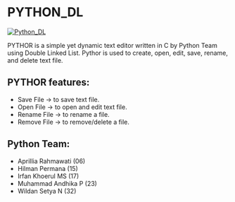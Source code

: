 # PYTHON_DL

<a href="https://github.com/Project2-Python/Python_DL"><img src="https://i.postimg.cc/KYjQCcZ7/Salinan-dari-Software-Development-Business-Plan-by-Slidesgo.jpg" alt="Python_DL" border="0"></a>

PYTHOR is a simple yet dynamic text editor written in C by Python Team using Double Linked List. Pythor is used to create, open, edit, save, rename, and delete text file.

## PYTHOR features:
* Save File       -> to save text file.
* Open File       -> to open and edit text file.
* Rename File     -> to rename a file.
* Remove File     -> to remove/delete a file.

## Python Team:
* Aprillia Rahmawati (06)
* Hilman Permana     (15)
* Irfan Khoerul MS   (17)
* Muhammad Andhika P (23)
* Wildan Setya N     (32)
